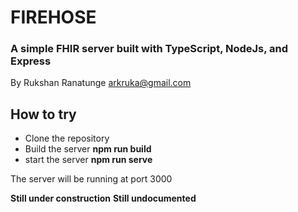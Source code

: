 # FIREHOSE

### A simple FHIR server built with TypeScript, NodeJs, and Express

By Rukshan Ranatunge <arkruka@gmail.com>

## How to try

- Clone the repository
- Build the server **npm run build**
- start the server **npm run serve**

The server will be running at port 3000

**Still under construction**
**Still undocumented**
